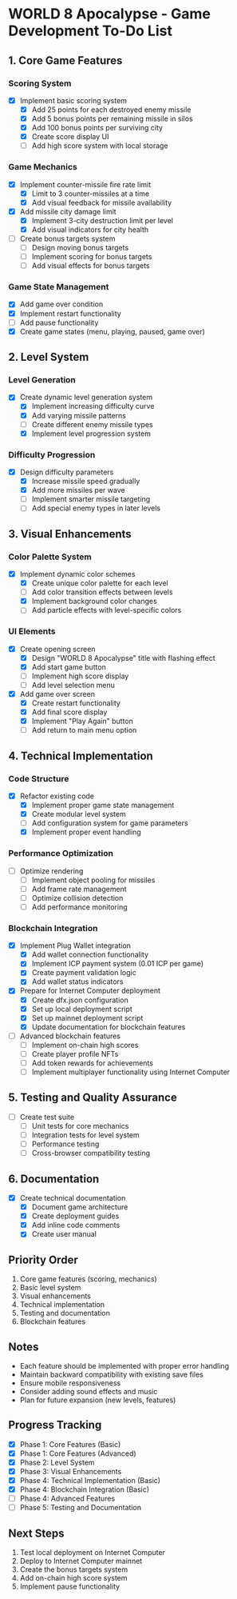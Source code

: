 # WORLD 8 Apocalypse - Game Development To-Do List

## 1. Core Game Features
### Scoring System
- [x] Implement basic scoring system
  - [x] Add 25 points for each destroyed enemy missile
  - [x] Add 5 bonus points per remaining missile in silos
  - [x] Add 100 bonus points per surviving city
  - [x] Create score display UI
  - [ ] Add high score system with local storage

### Game Mechanics
- [x] Implement counter-missile fire rate limit
  - [x] Limit to 3 counter-missiles at a time
  - [x] Add visual feedback for missile availability
- [x] Add missile city damage limit
  - [x] Implement 3-city destruction limit per level
  - [x] Add visual indicators for city health
- [ ] Create bonus targets system
  - [ ] Design moving bonus targets
  - [ ] Implement scoring for bonus targets
  - [ ] Add visual effects for bonus targets

### Game State Management
- [x] Add game over condition
- [x] Implement restart functionality
- [ ] Add pause functionality
- [x] Create game states (menu, playing, paused, game over)

## 2. Level System
### Level Generation
- [x] Create dynamic level generation system
  - [x] Implement increasing difficulty curve
  - [x] Add varying missile patterns
  - [ ] Create different enemy missile types
  - [x] Implement level progression system

### Difficulty Progression
- [x] Design difficulty parameters
  - [x] Increase missile speed gradually
  - [x] Add more missiles per wave
  - [ ] Implement smarter missile targeting
  - [ ] Add special enemy types in later levels

## 3. Visual Enhancements
### Color Palette System
- [x] Implement dynamic color schemes
  - [x] Create unique color palette for each level
  - [ ] Add color transition effects between levels
  - [x] Implement background color changes
  - [ ] Add particle effects with level-specific colors

### UI Elements
- [x] Create opening screen
  - [x] Design "WORLD 8 Apocalypse" title with flashing effect
  - [x] Add start game button
  - [ ] Implement high score display
  - [ ] Add level selection menu
- [x] Add game over screen
  - [x] Create restart functionality
  - [x] Add final score display
  - [x] Implement "Play Again" button
  - [ ] Add return to main menu option

## 4. Technical Implementation
### Code Structure
- [x] Refactor existing code
  - [x] Implement proper game state management
  - [x] Create modular level system
  - [ ] Add configuration system for game parameters
  - [x] Implement proper event handling

### Performance Optimization
- [ ] Optimize rendering
  - [ ] Implement object pooling for missiles
  - [ ] Add frame rate management
  - [ ] Optimize collision detection
  - [ ] Add performance monitoring

### Blockchain Integration
- [x] Implement Plug Wallet integration
  - [x] Add wallet connection functionality
  - [x] Implement ICP payment system (0.01 ICP per game)
  - [x] Create payment validation logic
  - [x] Add wallet status indicators
- [x] Prepare for Internet Computer deployment
  - [x] Create dfx.json configuration
  - [x] Set up local deployment script
  - [x] Set up mainnet deployment script
  - [x] Update documentation for blockchain features
- [ ] Advanced blockchain features
  - [ ] Implement on-chain high scores
  - [ ] Create player profile NFTs
  - [ ] Add token rewards for achievements
  - [ ] Implement multiplayer functionality using Internet Computer

## 5. Testing and Quality Assurance
- [ ] Create test suite
  - [ ] Unit tests for core mechanics
  - [ ] Integration tests for level system
  - [ ] Performance testing
  - [ ] Cross-browser compatibility testing

## 6. Documentation
- [x] Create technical documentation
  - [x] Document game architecture
  - [x] Create deployment guides
  - [x] Add inline code comments
  - [x] Create user manual

## Priority Order
1. Core game features (scoring, mechanics)
2. Basic level system
3. Visual enhancements
4. Technical implementation
5. Testing and documentation
6. Blockchain features

## Notes
- Each feature should be implemented with proper error handling
- Maintain backward compatibility with existing save files
- Ensure mobile responsiveness
- Consider adding sound effects and music
- Plan for future expansion (new levels, features)

## Progress Tracking
- [x] Phase 1: Core Features (Basic)
- [x] Phase 1: Core Features (Advanced)
- [x] Phase 2: Level System
- [x] Phase 3: Visual Enhancements
- [x] Phase 4: Technical Implementation (Basic)
- [x] Phase 4: Blockchain Integration (Basic)
- [ ] Phase 4: Advanced Features
- [ ] Phase 5: Testing and Documentation

## Next Steps
1. Test local deployment on Internet Computer
2. Deploy to Internet Computer mainnet
3. Create the bonus targets system
4. Add on-chain high score system
5. Implement pause functionality 